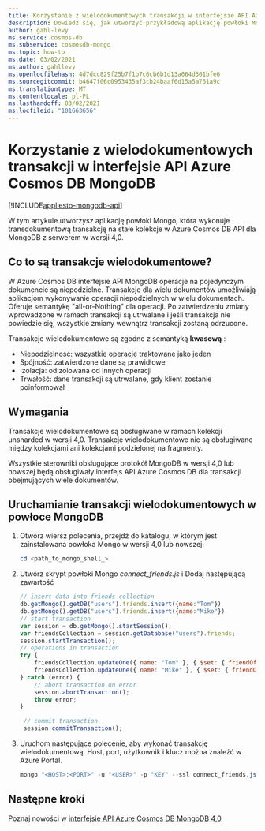 ```yaml
---
title: Korzystanie z wielodokumentowych transakcji w interfejsie API Azure Cosmos DB MongoDB
description: Dowiedz się, jak utworzyć przykładową aplikację powłoki Mongo, która umożliwia wykonywanie transakcji obejmujących wiele dokumentów (semantyka "all-or-Nothing") w przypadku stałej kolekcji w Azure Cosmos DB API for MongoDB 4,0.
author: gahl-levy
ms.service: cosmos-db
ms.subservice: cosmosdb-mongo
ms.topic: how-to
ms.date: 03/02/2021
ms.author: gahllevy
ms.openlocfilehash: 4d7dcc829f25b7f1b7c6cb6b1d13a664d301bfe6
ms.sourcegitcommit: b4647f06c0953435af3cb24baaf6d15a5a761a9c
ms.translationtype: MT
ms.contentlocale: pl-PL
ms.lasthandoff: 03/02/2021
ms.locfileid: "101663656"
---
```

# <a name="use-multi-document-transactions-in-azure-cosmos-db-api-for-mongodb"></a>Korzystanie z wielodokumentowych transakcji w interfejsie API Azure Cosmos DB MongoDB
[!INCLUDE[appliesto-mongodb-api](includes/appliesto-mongodb-api.md)]

W tym artykule utworzysz aplikację powłoki Mongo, która wykonuje transdokumentową transakcję na stałe kolekcje w Azure Cosmos DB API dla MongoDB z serwerem w wersji 4,0.

## <a name="what-are-multi-document-transactions"></a>Co to są transakcje wielodokumentowe?

W Azure Cosmos DB interfejsie API MongoDB operacje na pojedynczym dokumencie są niepodzielne. Transakcje dla wielu dokumentów umożliwiają aplikacjom wykonywanie operacji niepodzielnych w wielu dokumentach. Oferuje semantykę "all-or-Nothing" dla operacji. Po zatwierdzeniu zmiany wprowadzone w ramach transakcji są utrwalane i jeśli transakcja nie powiedzie się, wszystkie zmiany wewnątrz transakcji zostaną odrzucone.

Transakcje wielodokumentowe są zgodne z semantyką **kwasową** :

* Niepodzielność: wszystkie operacje traktowane jako jeden
* Spójność: zatwierdzone dane są prawidłowe
* Izolacja: odizolowana od innych operacji
* Trwałość: dane transakcji są utrwalane, gdy klient zostanie poinformował

## <a name="requirements"></a>Wymagania

Transakcje wielodokumentowe są obsługiwane w ramach kolekcji unsharded w wersji 4,0. Transakcje wielodokumentowe nie są obsługiwane między kolekcjami ani kolekcjami podzielonej na fragmenty.

Wszystkie sterowniki obsługujące protokół MongoDB w wersji 4,0 lub nowszej będą obsługiwały interfejs API Azure Cosmos DB dla transakcji obejmujących wiele dokumentów.

## <a name="run-multi-document-transactions-in-mongodb-shell"></a>Uruchamianie transakcji wielodokumentowych w powłoce MongoDB

1. Otwórz wiersz polecenia, przejdź do katalogu, w którym jest zainstalowana powłoka Mongo w wersji 4,0 lub nowszej:

   ```powershell
   cd <path_to_mongo_shell_>
   ```

2. Utwórz skrypt powłoki Mongo *connect_friends.js* i Dodaj następującą zawartość

   ```javascript
   // insert data into friends collection
   db.getMongo().getDB("users").friends.insert({name:"Tom"})
   db.getMongo().getDB("users").friends.insert({name:"Mike"})
   // start transaction
   var session = db.getMongo().startSession();
   var friendsCollection = session.getDatabase("users").friends;
   session.startTransaction();
   // operations in transaction
   try {
       friendsCollection.updateOne({ name: "Tom" }, { $set: { friendOf: "Mike" } } );
       friendsCollection.updateOne({ name: "Mike" }, { $set: { friendOf: "Tom" } } );
   } catch (error) {
       // abort transaction on error
       session.abortTransaction();
       throw error;
   }

    // commit transaction
    session.commitTransaction();

    ```

3. Uruchom następujące polecenie, aby wykonać transakcję wielodokumentową. Host, port, użytkownik i klucz można znaleźć w Azure Portal.

   ```powershell
   mongo "<HOST>:<PORT>" -u "<USER>" -p "KEY" --ssl connect_friends.js
   ```

## <a name="next-steps"></a>Następne kroki

Poznaj nowości w [interfejsie API Azure Cosmos DB MongoDB 4,0](mongodb-feature-support-40.md)
